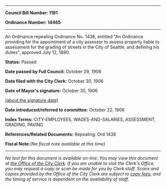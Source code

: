 

********

**Council Bill Number: 1181**
   
**Ordinance Number: 14465**
********

 An Ordinance repealing Ordinance No. 1438, entitled "An Ordinance providing for the appointment of a city assessor to assess property liable to assessment for the grading of streets in the City of Seattle, and defining his duties", approved July 12, 1890.

**Status:** Passed
   
**Date passed by Full Council:** October 29, 1906
   
**Date filed with the City Clerk:** October 30, 1906
   
**Date of Mayor's signature:** October 30, 1906
   
[(about the signature date)](/~public/approvaldate.htm)
   
   
   
**Date introduced/referred to committee:** October 22, 1906
   
   
**Index Terms:** CITY-EMPLOYEES, WAGES-AND-SALARIES, ASSESSMENT, GRADING, PAVING

**References/Related Documents:** Repealing: Ord 1438

**Fiscal Note:**_(No fiscal note available at this time)_
********

_No text for this document is available on-line. You may view this document at [the Office of the City Clerk](http://www.seattle.gov/leg/clerk/contactUs.htm). If you are unable to visit the Clerk's Office, you may request a copy or scan be made for you by Clerk staff. Scans and copies provided by the Office of the City Clerk are subject to [copy fees](http://clerk.seattle.gov/~public/clerkfees.htm), and the timing of service is dependent on the availability of staff._

